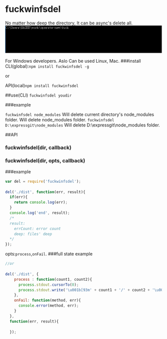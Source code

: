 # fuckwinfsdel
No matter how deep the directory, It can be async's delete all.
![image](https://github.com/hezedu/SomethingBoring/blob/master/fuckwinfsdel.gif?raw=true)

For Windows developers. Aslo Can be used Linux, Mac.
###install
CLI(global):`npm install fuckwinfsdel -g`

or 

API(local)`npm install fuckwinfsdel`

##use(CLI)
`fuckwinfsdel youdir`

###example

`fuckwinfsdel node_modules`
Will delete current directory's node_modules folder.
Will delete node_modules folder.
`fuckwinfsdel D:\expressgit\node_modules`
Will delete D:\expressgit\node_modules folder.

##API
### fuckwinfsdel(dir, callback)
### fuckwinfsdel(dir, opts, callback)

###example
```js
var del = require('fuckwinfsdel');

del('./dist', function(err, result){
  if(err){
    return console.log(err);
  }
  console.log('end', result);
  /*
  result:
    errCount: error count 
    deep: files' deep
  */
});
```
opts:`process`,`onFail`.
###full state example
```js
//or 

del('./dist', {
    process : function(count1, count2){
      process.stdout.cursorTo(0);
      process.stdout.write('\u001b[93m' + count1 + '/' + count2 + '\u001b[39m');
    },
    onFail: function(method, err){
      console.error(method, err);
    }
  },
  function(err, result){

  });
```
